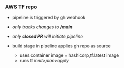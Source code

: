 ### **AWS TF repo**

- pipeline is triggered by gh webhook
- _only tracks changes to **/main**_
- _only **closed PR** will initiate pipeline_

- build stage in pipeline applies gh repo as source
  - uses container image = hashicorp,tf:latest image
  - runs tf _innit_>_plan_>_apply_
